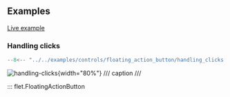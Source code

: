 ## Examples

[Live example](https://flet-controls-gallery.fly.dev/buttons/floatingactionbutton)

### Handling clicks

```python
--8<-- "../../examples/controls/floating_action_button/handling_clicks.py"
```

![handling-clicks](../../examples/controls/floating_action_button/media/handling_clicks.gif){width="80%"}
/// caption
///

::: flet.FloatingActionButton
